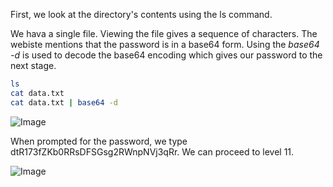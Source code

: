 First, we look at the directory's contents using the ls command. 

We hava a single file. Viewing the file gives a sequence of characters. The webiste mentions that the password is in a base64 form. Using the *base64 -d* is used to decode the base64 encoding which gives our password to the next stage.

```bash 
ls
cat data.txt
cat data.txt | base64 -d
```

![Image](https://github.com/user-attachments/assets/19b4b1ed-d1d8-4f84-80d9-e4d18bca0417)

When prompted for the password, we type dtR173fZKb0RRsDFSGsg2RWnpNVj3qRr. We can proceed to level 11.

![Image](https://github.com/user-attachments/assets/dff0b1bd-1def-432f-b245-82049e700a66)